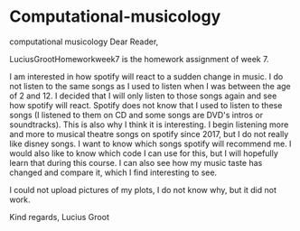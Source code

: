# Computational-musicology
computational musicology
Dear Reader,

LuciusGrootHomeworkweek7 is the homework assignment of week 7.

I am interested in how spotify will react to a sudden change in music. I do not listen to the same songs as I used to listen when I was between the age of 2 and 12. I decided that I will only listen to those songs again and see how spotify will react. Spotify does not know that I used to listen to these songs (I listened to them on CD and some songs are DVD's intros or soundtracks). This is also why I think it is interesting.
I begin listening more and more to musical theatre songs on spotify since 2017, but I do not really like disney songs. I want to know which songs spotify will recommend me. 
I would also like to know which code I can use for this, but I will hopefully learn that during this course.
I can also see how my music taste has changed and compare it, which I find interesting to see.

I could not upload pictures of my plots, I do not know why, but it did not work. 

Kind regards, Lucius Groot 

